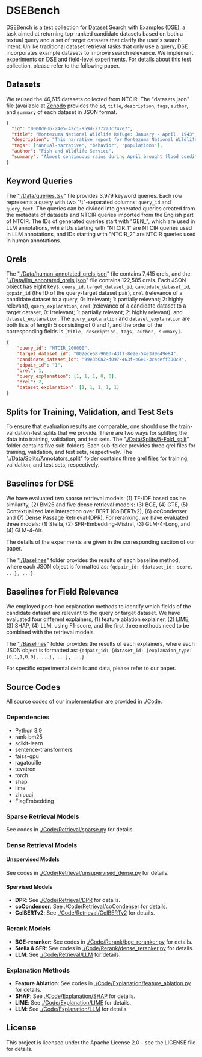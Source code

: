 # DSEBench

DSEBench is a test collection for Dataset Search with Examples (DSE), a task aimed at returning top-ranked candidate datasets based on both a textual query and a set of target datasets that clarify the user's search intent. Unlike traditional dataset retrieval tasks that only use a query, DSE incorporates example datasets to improve search relevance.  We implement experiments on DSE and field-level experiments. For details about this test collection, please refer to the following paper.


## Datasets

We reused the 46,615 datasets collected from NTCIR. The "datasets.json" file (available at [Zenodo](https://zenodo.org/records/13309568) provides the `id`, `title`, `description`, `tags`, `author`, and `summary` of each dataset in JSON format.

```json
{ 
  "id": "0000de36-24e5-42c1-959d-2772a3c747e7", 
  "title": "Montezuma National Wildlife Refuge: January - April, 1943", 
  "description": "This narrative report for Montezuma National Wildlife Refuge outlines Refuge accomplishments from January through April of 1943. ...", 
  "tags": ["annual-narrative", "behavior", "populations"], 
  "author": "Fish and Wildlife Service", 
  "summary": "Almost continuous rains during April brought flood conditions to the Clyde River as well as to the refuge storage pool. Cayuga Lake is at its highest level in about ton years. ..."
}
```

## Keyword Queries

The "[./Data/queries.tsv](./Data/queries.tsv)" file provides 3,979 keyword queries. Each row represents a query with two "\t"-separated columns: `query_id` and `query_text`. The queries can be divided into generated queries created from the metadata of datasets and NTCIR queries imported from the English part of NTCIR. The IDs of generated queries start with "GEN_", which are used in LLM annotations, while IDs starting with "NTCIR_1" are NTCIR queries used in LLM annotations, and IDs starting with "NTCIR_2" are NTCIR queries used in human annotations.

## Qrels

The "[./Data/human_annotated_qrels.json](./Data/human_annotated_qrels.json)" file contains 7,415 qrels, and the "[./Data/llm_annotated_qrels.json](./Data/llm_annotated_qrels.json)" file contains 122,585 qrels. Each JSON object has eight keys: `query_id`, `target_dataset_id`, `candidate_dataset_id`, `qdpair_id` (the ID of the query-target dataset pair), `qrel` (relevance of a candidate dataset to a query, 0: irrelevant; 1: partially relevant; 2: highly relevant), `query_explanation`, `drel` (relevance of a candidate dataset to a target dataset, 0: irrelevant; 1: partially relevant; 2: highly relevant), and `dataset_explanation`. The `query_explanation` and `dataset_explanation` are both lists of length 5 consisting of 0 and 1, and the order of the corresponding fields is `[title, description, tags, author, summary]`.


```json
{
    "query_id": "NTCIR_200000", 
    "target_dataset_id": "002ece58-9603-43f1-8e2e-54e3d9649e84", 
    "candidate_dataset_id": "99e3b6a2-d097-463f-b6e1-3caceff300c9", 
    "qdpair_id": "1", 
    "qrel": 1, 
    "query_explanation": [1, 1, 1, 0, 0], 
    "drel": 2, 
    "dataset_explanation": [1, 1, 1, 1, 1]
}
```

## Splits for Training, Validation, and Test Sets

To ensure that evaluation results are comparable, one should use the train-validation-test splits that we provide. There are two ways for splitting the data into training, validation, and test sets. The "[./Data/Splits/5-Fold_split](./Data/Splits/5-Fold_split)" folder contains five sub-folders. Each sub-folder provides three qrel files for training, validation, and test sets, respectively. The "[./Data/Splits/Annotators_split](./Data/Splits/Annotators_split)" folder contains three qrel files for training, validation, and test sets, respectively.


## Baselines for DSE

We have evaluated two sparse retrieval models: (1) TF-IDF based cosine similarity, (2) BM25 and five dense retrieval models: (3) BGE, (4) GTE, (5) Contextualized late interaction over BERT (ColBERTv2), (6) coCondenser and (7) Dense Passage Retrieval (DPR). For reranking, we have evaluated three models: (1) Stella, (2) SFR-Embedding-Mistral, (3) GLM-4-Long, and (4) GLM-4-Air.

The details of the experiments are given in the corresponding section of our paper.

The "[./Baselines](./Baselines)" folder provides the results of each baseline method, where each JSON object is formatted as: `{qdpair_id: {dataset_id: score, ...}, ...}`.

## Baselines for Field Relevance

We employed post-hoc explanation methods to identify which fields of the candidate dataset are relevant to the query or target dataset.
We have evaluated four different explainers, (1) feature ablation explainer, (2) LIME, (3) SHAP, (4) LLM, using F1-score, and the first three methods need to be combined with the retrieval models. 

The "[./Baselines](./Baselines)" folder provides the results of each explainers, where each JSON object is formatted as: `{qdpair_id: {dataset_id: {explanaion_type: [0,1,1,0,0], ...}, ...}, ...}`.

For specific experimental details and data, please refer to our paper.


## Source Codes

All source codes of our implementation are provided in [./Code](./Code).

### Dependencies

- Python 3.9
- rank-bm25
- scikit-learn
- sentence-transformers
- faiss-gpu
- ragatouille
- tevatron
- torch
- shap
- lime
- zhipuai
- FlagEmbedding

### Sparse Retrieval Models

See codes in [./Code/Retrieval/sparse.py](./Code/Retrieval/sparse.py) for details.

### Dense Retrieval Models

#### Unspervised Models

See codes in [./Code/Retrieval/unsupervised_dense.py](./Code/Retrieval/unsupervised_dense.py) for details.

#### Spervised Models

- **DPR**: See [./Code/Retrieval/DPR](./Code/Retrieval/DPR) for details.
- **coCondenser**: See [./Code/Retrieval/coCondenser](./Code/Retrieval/coCondenser) for details.
- **ColBERTv2**: See [./Code/Retrieval/ColBERTv2](./Code/Retrieval/ColBERTv2) for details.

### Rerank Models

- **BGE-reranker**: See codes in [./Code/Rerank/bge_reranker.py](./Code/Rerank/bge_reranker.py) for details.
- **Stella & SFR**: See codes in [./Code/Rerank/dense_reranker.py](./Code/Rerank/dense_reranker.py) for details.
- **LLM**: See [./Code/Retrieval/LLM](./Code/Retrieval/LLM) for details.

### Explanation Methods

- **Feature Ablation**: See codes in [./Code/Explanation/feature_ablation.py](./Code/Explanation/feature_ablation.py) for details.
- **SHAP**: See [./Code/Explanation/SHAP](./Code/Explanation/SHAP) for details.
- **LIME**: See [./Code/Explanation/LIME](./Code/Explanation/LIME) for details.
- **LLM**: See [./Code/Explanation/LLM](./Code/Explanation/LLM) for details.

## License

This project is licensed under the Apache License 2.0 - see the LICENSE file for details.

